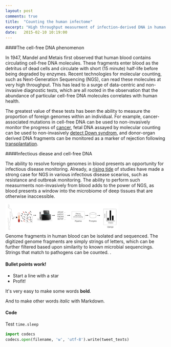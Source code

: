 ```yaml
---
layout: post
comments: true
title:  "Counting the human infectome"
excerpt: "High throughput measurment of infection-derived DNA in human blood."
date:   2015-02-10 10:19:00
---
```


####The cell-free DNA phenomenon

In 1947, Mandel and Metais first observed that human blood contains circulating cell-free DNA molecules. These fragments enter blood as the detritus of dead cells and circulate with short (15 minute) half-life before being degraded by enzymes. Recent technologies for molecular counting, such as Next-Generation Sequencing (NGS), can read these molecules at very high throughput. This has lead to a surge of data-centric and non-invasive diagnostic tests, which are all rooted in the observation that the abundance of particular cell-free DNA molecules correlates with human health.

The greatest value of these tests has been the ability to measure the proportion of foreign genomes within an individual. For example, cancer-associated mutations in cell-free DNA can be used to non-invasively monitor the progress of [cancer](http://www.genome.gov/27556716), fetal DNA assayed by molecular counting can be used to non-invasively [detect Down syndrom](http://well.blogs.nytimes.com/2014/02/26/new-dna-test-better-at-predicting-some-disorders-in-babies-study-finds/?_r=0), and donor-organ derived DNA fragments can be monitored as a marker of rejection following [transplantation](http://www.marketwatch.com/story/caredx-presents-cell-free-dna-biomarker-results-in-heart-and-kidney-transplant-recipients-at-the-world-transplant-congress-2014-07-28).

####Infectious diease and cell-free DNA

The ability to resolve foreign genomes in blood presents an opportunity for infectious disease monitoring. Already, a [rising tide](http://www.ucsf.edu/news/2014/06/114946/faster-dna-sleuthing-saves-critically-ill-boy) of studies have made a strong case for NGS in various infectious disease scearios, such as resistance and outbreak monitoring. The ability to perform such measurments non-invasively from blood adds to the power of NGS, as blood presents a window into the microbiome of deep tissues that are otherwise inaccessible.

<div class="imgcap">
<img src="/assets/infectome_1.jpg" width="70%">
<div class="thecap">Genome fragments in human blood can be isolated and sequenced. The digitized genome fragments are simply strings of letters, which can be further filtered based upon similarity to known microbial sequencings. Strings that match to pathogens can be counted. </a>.</div>
</div>


#### Bullet points work!

* Start a line with a star
* Profit!


It's very easy to make some words **bold**.

And to make other words *italic* with Markdown. 



#### Code

Test `time.sleep`

```python
import codecs
codecs.open(filename, 'w', 'utf-8').write(tweet_texts)
```

